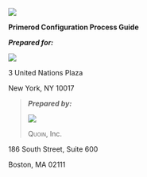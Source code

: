 ![](img/image16.png)

**Primerod Configuration Process Guide**


***Prepared for:***

![](img/image11.png)

3 United Nations Plaza

New York, NY 10017

> ***Prepared by:***
>
> ![](1.1/img/image14.png)
>
> <span style="font-variant:small-caps;">Quoin</span>, Inc.

186 South Street, Suite 600

Boston, MA 02111